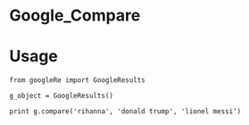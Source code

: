# Google_Compare


# Usage 

	from googleRe import GoogleResults

	g_object = GoogleResults()

	print g.compare('rihanna', 'donald trump', 'lionel messi')